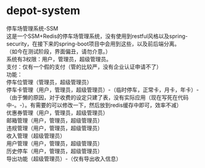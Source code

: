 # depot-system
停车场管理系统-SSM<br>
这是一个SSM+Redis的停车场管理系统，没有使用到restful风格以及spring-security，在接下来的spring-boot项目中会用到这些，以及前后端分离。<br>
（如今在测试阶段，界面偏丑，请勿介意。）<br>
系统有3权限：用户，管理员，超级管理员。<br>
支付：仅有一个假的支付（管的比较严，没有企业认证申请不了）<br>
功能：<br>
停车位管理（管理员，超级管理员）<br>
停车卡管理（用户，管理员，超级管理员）-（临时停车，正常卡，月卡，年卡）-（由于懒的原因，对于收费的设定只建了表，没有实际应用（现在写死在代码中-。-）。有需要的可以修改一下，然后放到redis缓存中即可，效率不减）<br>
优惠券管理（用户，管理员，超级管理员）<br>
邮箱管理（用户，管理员，超级管理员）<br>
违规管理（用户，管理员，超级管理员）<br>
收入管理（超级管理员）<br>
用户管理（用户，管理员，超级管理员）<br>
历史停车（用户，管理员，超级管理员）<br>
导出功能（超级管理员）-（仅有导出收入信息）<br>
